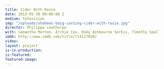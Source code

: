 ```yaml
---
title: Cider With Rosie
date: 2013-05-30 00:00:00 Z
medium: television
img: "/uploads/shaheen-baig-casting-cider-with-rosie.jpg"
director: Philippa Lowthorpe
with: Samantha Morton, Archie Cox, Ruby Ashbourne Serkis, Timothy Spall
imdb: http://www.imdb.com/title/tt4117850/
video: 
layout: project
is-in-production:
is-featured:
featured-image: 
---
```


